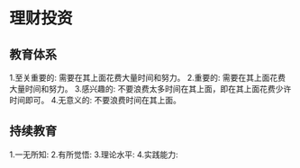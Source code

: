 # 理财投资
## 教育体系
1.至关重要的: 需要在其上面花费大量时间和努力。
2.重要的: 需要在其上面花费大量时间和努力。
3.感兴趣的: 不要浪费太多时间在其上面，即在其上面花费少许时间即可。 
4.无意义的: 不要浪费时间在其上面。

## 持续教育
1.一无所知:
2.有所觉悟:
3.理论水平:
4.实践能力: